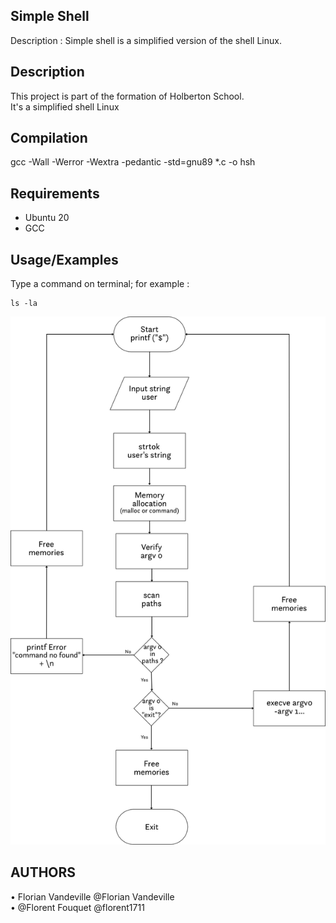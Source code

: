 ## Simple Shell

Description : Simple shell is a simplified version of the shell Linux.
## Description

This project is part of the formation of Holberton School.<br>
It's a simplified shell Linux


## Compilation

gcc -Wall -Werror -Wextra -pedantic -std=gnu89 *.c -o hsh


## Requirements

- Ubuntu 20
- GCC


## Usage/Examples
Type a command on terminal; for example :
```code
ls -la

```
![Logo](https://github.com/VandevilleF/holbertonschool-simple_shell/blob/main/HBTN_Flowchart/Flow-chart_SimpleShell.png)

## AUTHORS

• Florian Vandeville @Florian Vandeville<br>
• @Florent Fouquet @florent1711